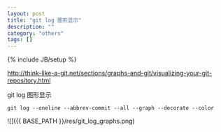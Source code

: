```yaml
---
layout: post
title: "git log 图形显示"
description: ""
category: "others"
tags: []
---
```

{% include JB/setup %}

<http://think-like-a-git.net/sections/graphs-and-git/visualizing-your-git-repository.html>

git log 图形显示

` git log --oneline --abbrev-commit --all --graph --decorate --color `

![]({{ BASE_PATH }}/res/git_log_graphs.png)
